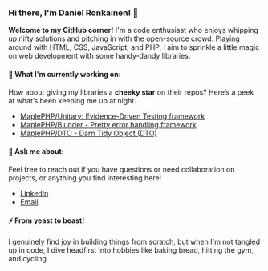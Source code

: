 
### Hi there, I'm Daniel Ronkainen! 👋

**Welcome to my GitHub corner!** I'm a code enthusiast who enjoys whipping up nifty solutions and pitching in with the open-source crowd. Playing around with HTML, CSS, JavaScript, and PHP, I aim to sprinkle a little magic on web development with some handy-dandy libraries.

#### 🌱 What I'm currently working on:
How about giving my libraries a **cheeky star** on their repos? Here’s a peek at what’s been keeping me up at night.

- [MaplePHP/Unitary: Evidence-Driven Testing framework](https://github.com/MaplePHP/Unitary)
- [MaplePHP/Blunder - Pretty error handling framework](https://github.com/MaplePHP/Blunder)
- [MaplePHP/DTO - Darn Tidy Object (DTO)](https://github.com/MaplePHP/DTO)

#### 💬 Ask me about:

Feel free to reach out if you have questions or need collaboration on projects, or anything you find interesting here!
- [LinkedIn](https://www.linkedin.com/in/daniel-ronkainen-161b3386/)
- [Email](mailto:daniel.ronkainen@wazabii.se)

#### ⚡ From yeast to beast!
I genuinely find joy in building things from scratch, but when I'm not tangled up in code, I dive headfirst into hobbies like baking bread, hitting the gym, and cycling.
